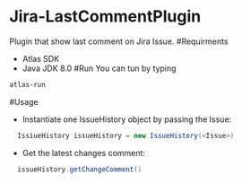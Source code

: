 # Jira-LastCommentPlugin
 Plugin that show last comment on Jira Issue.
#Requirments
-   Atlas SDK
-   Java JDK 8.0
#Run
 You can tun by typing 
 ```bash
 atlas-run
  ```

#Usage
- Instantiate one IssueHistory object by passing the Issue:
 ```java
   IssiueHistory issueHistory = new IssueHistory(<Issue>)
 ```
- Get the latest changes comment:
 ```java
   issueHistory.getChangeComment()
 ```


